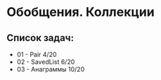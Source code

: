 # Обобщения. Коллекции 

## Список задач:
* 01 - Pair 4/20
* 02 - SavedList 6/20
* 03 - Анаграммы 10/20

